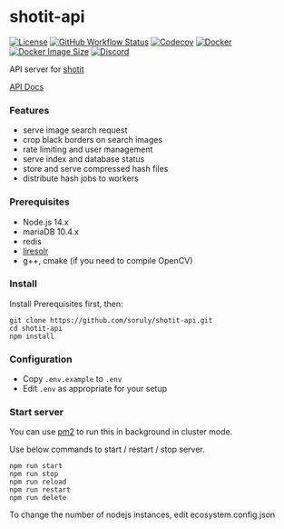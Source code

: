 # shotit-api

[![License](https://img.shields.io/github/license/soruly/shotit-api.svg?style=flat-square)](https://github.com/soruly/shotit-api/blob/master/LICENSE)
[![GitHub Workflow Status](https://img.shields.io/github/actions/workflow/status/soruly/shotit-api/docker-image.yml?style=flat-square)](https://github.com/soruly/shotit-api/actions)
[![Codecov](https://img.shields.io/codecov/c/github/soruly/shotit-api?style=flat-square&token=8C25WLSEDJ)](https://codecov.io/gh/soruly/shotit-api)
[![Docker](https://img.shields.io/docker/pulls/soruly/shotit-api?style=flat-square)](https://hub.docker.com/r/soruly/shotit-api)
[![Docker Image Size](https://img.shields.io/docker/image-size/soruly/shotit-api/latest?style=flat-square)](https://hub.docker.com/r/soruly/shotit-api)
[![Discord](https://img.shields.io/discord/437578425767559188.svg?style=flat-square)](https://discord.gg/K9jn6Kj)

API server for [shotit](https://github.com/soruly/shotit)

[API Docs](https://soruly.github.io/shotit-api/)

### Features

- serve image search request
- crop black borders on search images
- rate limiting and user management
- serve index and database status
- store and serve compressed hash files
- distribute hash jobs to workers

### Prerequisites

- Node.js 14.x
- mariaDB 10.4.x
- redis
- [liresolr](https://github.com/soruly/liresolr)
- g++, cmake (if you need to compile OpenCV)

### Install

Install Prerequisites first, then:

```
git clone https://github.com/soruly/shotit-api.git
cd shotit-api
npm install
```

### Configuration

- Copy `.env.example` to `.env`
- Edit `.env` as appropriate for your setup

### Start server

You can use [pm2](https://pm2.keymetrics.io/) to run this in background in cluster mode.

Use below commands to start / restart / stop server.

```
npm run start
npm run stop
npm run reload
npm run restart
npm run delete
```

To change the number of nodejs instances, edit ecosystem.config.json
